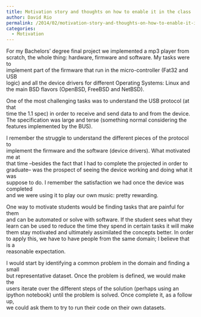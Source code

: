 ```yaml
---
title: Motivation story and thoughts on how to enable it in the class
author: David Rio
permalink: /2014/02/motivation-story-and-thoughts-on-how-to-enable-it-in-the-class/
categories:
  - Motivation
---
```

For my Bachelors&#8217; degree final project we implemented a mp3 player from  
scratch, the whole thing: hardware, firmware and software. My tasks were to  
implement part of the firmware that run in the micro-controller (Fat32 and USB  
logic) and all the device drivers for different Operating Systems: Linux and  
the main BSD flavors (OpenBSD, FreeBSD and NetBSD).

One of the most challenging tasks was to understand the USB protocol (at that  
time the 1.1 spec) in order to receive and send data to and from the device.  
The specification was large and terse (something normal considering the  
features implemented by the BUS).

I remember the struggle to understand the different pieces of the protocol to  
implement the firmware and the software (device drivers). What motivated me at  
that time &#8211;besides the fact that I had to complete the projected in order to  
graduate&#8211; was the prospect of seeing the device working and doing what it was  
suppose to do. I remember the satisfaction we had once the device was completed  
and we were using it to play our own music: pretty rewarding.

One way to motivate students would be finding tasks that are painful for them  
and can be automated or solve with software. If the student sees what they  
learn can be used to reduce the time they spend in certain tasks it will make  
them stay motivated and ultimately assimilated the concepts better. In order  
to apply this, we have to have people from the same domain; I believe that is a  
reasonable expectation.

I would start by identifying a common problem in the domain and finding a small  
but representative dataset. Once the problem is defined, we would make the  
users iterate over the different steps of the solution (perhaps using an  
ipython notebook) until the problem is solved. Once complete it, as a follow up,  
we could ask them to try to run their code on their own datasets.
